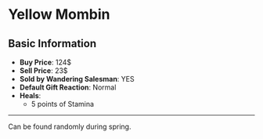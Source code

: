 # Yellow Mombin

## Basic Information

- **Buy Price**: 124$
- **Sell Price**: 23$
- **Sold by Wandering Salesman**: YES
- **Default Gift Reaction**: Normal
- **Heals**:
  - 5 points of Stamina

---

Can be found randomly during spring.
